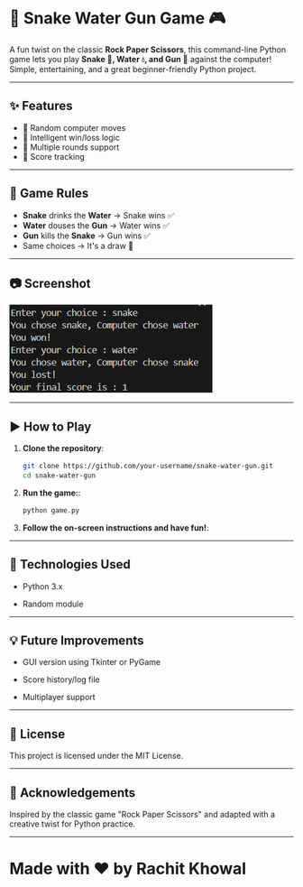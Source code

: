 # 🐍 Snake Water Gun Game 🎮

A fun twist on the classic **Rock Paper Scissors**, this command-line Python game lets you play **Snake 🐍, Water 💧, and Gun 🔫** against the computer! Simple, entertaining, and a great beginner-friendly Python project.

---

## ✨ Features

- 🎲 Random computer moves
- 🧠 Intelligent win/loss logic
- 🔁 Multiple rounds support
- 🧮 Score tracking

---

## 🔧 Game Rules

- **Snake** drinks the **Water** → Snake wins ✅  
- **Water** douses the **Gun** → Water wins ✅  
- **Gun** kills the **Snake** → Gun wins ✅  
- Same choices → It's a draw 🤝

---

## 📷 Screenshot

![snake-water-gun-screenshot](./image.png)  

---

## ▶️ How to Play

1. **Clone the repository**:
   ```bash
   git clone https://github.com/your-username/snake-water-gun.git
   cd snake-water-gun
2. **Run the game:**:
   ```bash
   python game.py
3. **Follow the on-screen instructions and have fun!**:

---

## 🧠 Technologies Used

- Python 3.x

- Random module

---

## 💡 Future Improvements

- GUI version using Tkinter or PyGame

- Score history/log file

- Multiplayer support

---

## 📄 License

This project is licensed under the MIT License.

---

## 🙌 Acknowledgements

Inspired by the classic game "Rock Paper Scissors" and adapted with a creative twist for Python practice.

---

# Made with ❤️ by Rachit Khowal


